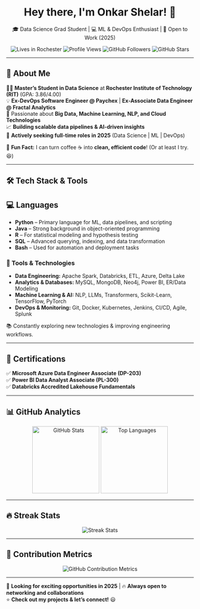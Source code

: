 <!--
**Onkar2102/Onkar2102** is a ✨ _special_ ✨ repository because its `README.md` (this file) appears on your GitHub profile.

Here are some ideas to get you started:

- 🔭 I’m currently working on ...
- 🌱 I’m currently learning ...
- 👯 I’m looking to collaborate on ...
- 🤔 I’m looking for help with ...
- 💬 Ask me about ...
- 📫 How to reach me: ...
- 😄 Pronouns: ...
- ⚡ Fun fact: ...
-->
<!--
**Onkar2102/Onkar2102** is a ✨ _special_ ✨ repository because its `README.md` (this file) appears on your GitHub profile.
-->

<h1 align="center">Hey there, I'm Onkar Shelar! 👋</h1>

<p align="center">
  🎓 Data Science Grad Student | 💻 ML & DevOps Enthusiast | 🚀 Open to Work (2025)
</p>

<p align="center">
  <img src="https://img.shields.io/badge/Lives-Rochester%2C%20NY-success" alt="Lives in Rochester" />
  <img src="https://komarev.com/ghpvc/?username=Onkar2102&color=brightgreen" alt="Profile Views" />
  <img src="https://img.shields.io/github/followers/Onkar2102?label=Followers&style=social" alt="GitHub Followers" />
  <img src="https://img.shields.io/github/stars/Onkar2102?label=Stars&style=social" alt="GitHub Stars" />
</p>

---

## 🚀 About Me  

👨‍🎓 **Master’s Student in Data Science** at **Rochester Institute of Technology (RIT)** (GPA: 3.86/4.00)  
💡 **Ex-DevOps Software Engineer @ Paychex** | **Ex-Associate Data Engineer @ Fractal Analytics**  
🧠 Passionate about **Big Data, Machine Learning, NLP, and Cloud Technologies**  
📈 **Building scalable data pipelines & AI-driven insights**  
🎯 **Actively seeking full-time roles in 2025** (Data Science | ML | DevOps)  

💬 **Fun Fact:** I can turn coffee ☕ into **clean, efficient code**! (Or at least I try. 😆)  

---

## 🛠 Tech Stack & Tools  

## 💻 Languages

- **Python** – Primary language for ML, data pipelines, and scripting  
- **Java** – Strong background in object-oriented programming  
- **R** – For statistical modeling and hypothesis testing  
- **SQL** – Advanced querying, indexing, and data transformation  
- **Bash** – Used for automation and deployment tasks

### 🔧 Tools & Technologies
- **Data Engineering:** Apache Spark, Databricks, ETL, Azure, Delta Lake  
- **Analytics & Databases:** MySQL, MongoDB, Neo4j, Power BI, ER/Data Modeling  
- **Machine Learning & AI:** NLP, LLMs, Transformers, Scikit-Learn, TensorFlow, PyTorch  
- **DevOps & Monitoring:** Git, Docker, Kubernetes, Jenkins, CI/CD, Agile, Splunk  

📚 Constantly exploring new technologies & improving engineering workflows.

---

## 📜 Certifications  

✅ **Microsoft Azure Data Engineer Associate (DP-203)**  
✅ **Power BI Data Analyst Associate (PL-300)**  
✅ **Databricks Accredited Lakehouse Fundamentals**  

---

## 📊 GitHub Analytics

<p align="center">
  <img src="https://github-readme-stats.vercel.app/api?username=Onkar2102&show_icons=true&theme=algolia&count_private=true" height="180em" alt="GitHub Stats" />
  <img src="https://github-readme-stats.vercel.app/api/top-langs/?username=Onkar2102&layout=compact&langs_count=8&theme=algolia" height="180em" alt="Top Languages" />
</p>

---

## 🔥 Streak Stats

<p align="center">
  <img src="https://github-readme-streak-stats.herokuapp.com/?user=Onkar2102&theme=algolia" alt="Streak Stats" />
</p>

---

## 🧮 Contribution Metrics

<p align="center">
  <img src="https://github-contribution-stats.vercel.app/api/?username=Onkar2102" alt="GitHub Contribution Metrics" />
</p>

---

🚀 **Looking for exciting opportunities in 2025** | 🔥 **Always open to networking and collaborations**  
⭐ **Check out my projects & let’s connect!** 😃
